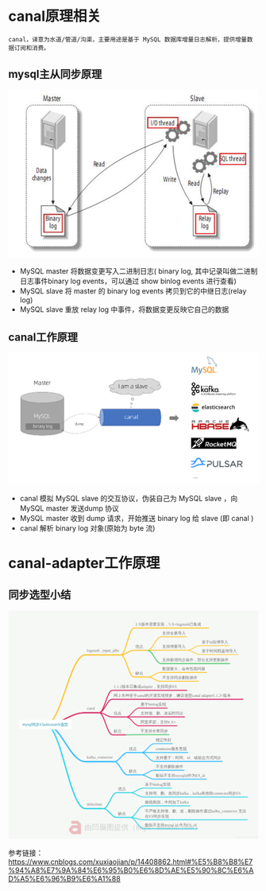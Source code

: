 # canal原理相关

```
canal，译意为水道/管道/沟渠，主要用途是基于 MySQL 数据库增量日志解析，提供增量数据订阅和消费。
```

## mysql主从同步原理

![](https://raw.githubusercontent.com/Peanut-tdd/Picture/main/687474703a2f2f646c2e69746579652e636f6d2f75706c6f61642f6174746163686d656e742f303038302f333038362f34363863316131342d653761642d333239302d396433642d3434616335303161373232372e6a7067.jpg)

- MySQL master 将数据变更写入二进制日志( binary log, 其中记录叫做二进制日志事件binary log events，可以通过 show binlog events 进行查看)
- MySQL slave 将 master 的 binary log events 拷贝到它的中继日志(relay log)
- MySQL slave 重放 relay log 中事件，将数据变更反映它自己的数据



## canal工作原理

![](https://raw.githubusercontent.com/Peanut-tdd/Picture/main/68747470733a2f2f696d672d626c6f672e6373646e696d672e636e2f32303139313130343130313733353934372e706e67.png)

- canal 模拟 MySQL slave 的交互协议，伪装自己为 MySQL slave ，向 MySQL master 发送dump 协议
- MySQL master 收到 dump 请求，开始推送 binary log 给 slave (即 canal )
- canal 解析 binary log 对象(原始为 byte 流)





 # canal-adapter工作原理





## 同步选型小结

![image.png](https://raw.githubusercontent.com/Peanut-tdd/Picture/main/557635cb9ad34d18bf54a619f80c47a3.png)





参考链接：https://www.cnblogs.com/xuxiaojian/p/14408862.html#%E5%B8%B8%E7%94%A8%E7%9A%84%E6%95%B0%E6%8D%AE%E5%90%8C%E6%AD%A5%E6%96%B9%E6%A1%88
